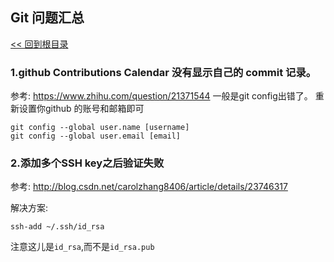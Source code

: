 Git 问题汇总
----
[<< 回到根目录]

### 1.github Contributions Calendar 没有显示自己的 commit 记录。
参考: <https://www.zhihu.com/question/21371544>
一般是git config出错了。
重新设置你github 的账号和邮箱即可

	git config --global user.name [username]
	git config --global user.email [email]

### 2.添加多个SSH key之后验证失败 
参考: <http://blog.csdn.net/carolzhang8406/article/details/23746317>

解决方案:

	ssh-add ~/.ssh/id_rsa

注意这儿是`id_rsa`,而不是`id_rsa.pub`

[<< 回到根目录]: ./README.md
